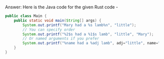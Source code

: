 Answer: Here is the Java code for the given Rust code - 
```java
public class Main {
    public static void main(String[] args) {
        System.out.printf("Mary had a %s lamb%n", "little");
        // You can specify order
        System.out.printf("%2$s had a %1$s lamb", "little", "Mary");
        // Or named arguments if you prefer
        System.out.printf("%name had a %adj lamb", adj="little", name="Mary");
    }
}
```
